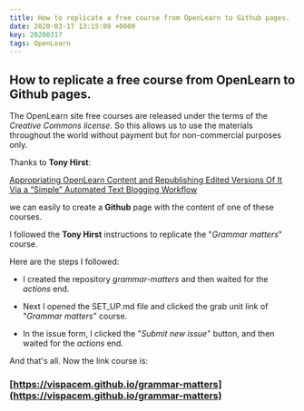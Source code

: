 ```yaml
---
title: How to replicate a free course from OpenLearn to Github pages.
date: 2020-03-17 13:15:09 +0000
key: 20200317
tags: OpenLearn
---
```


## How to replicate a free course from OpenLearn to Github pages.

The OpenLearn site free courses are released under the terms of the *Creative Commons license*.
So this allows us to use the materials throughout the world without payment but for non-commercial purposes only.

Thanks to **Tony Hirst**:

[Appropriating OpenLearn Content and Republishing Edited Versions Of It Via a “Simple” Automated Text Blogging Workflow](https://blog.ouseful.info/2020/03/11/appropriating-openlearn-content-and-republishing-edited-versions-of-it-via-a-simple-automated-text-blogging-workflow/)

we can easily to create a **Github** page with the content of one of these courses.

I followed the **Tony Hirst** instructions to replicate the "*Grammar matters*" course.

Here are the steps I followed:

- I created the repository *grammar-matters* and then waited for the *actions* end. 

- Next I opened the SET_UP.md file and clicked the grab unit link of "*Grammar matters*" course.

- In the issue form, I clicked the "*Submit new issue*" button, and then waited for the *actions* end.

And that's all. Now the link course is:

### [https://vispacem.github.io/grammar-matters](https://vispacem.github.io/grammar-matters)
